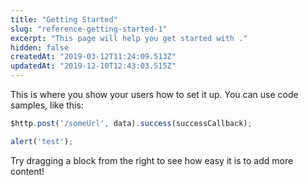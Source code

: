 ```yaml
---
title: "Getting Started"
slug: "reference-getting-started-1"
excerpt: "This page will help you get started with ."
hidden: false
createdAt: "2019-03-12T11:24:09.513Z"
updatedAt: "2019-12-10T12:43:03.515Z"
---
```

This is where you show your users how to set it up. You can use code samples, like this:
```javascript
$http.post('/someUrl', data).success(successCallback);

alert('test');
```
Try dragging a block from the right to see how easy it is to add more content!

